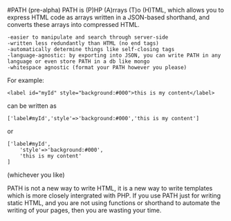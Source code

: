 #PATH (pre-alpha)
PATH is (P)HP (A)rrays (T)o (H)TML, which allows you to express HTML code as arrays written in a JSON-based shorthand, and converts these arrays into compressed HTML.

	-easier to manipulate and search through server-side
	-written less redundantly than HTML (no end tags)
	-automatically determine things like self-closing tags
	-language-agnostic: by exporting into JSON, you can write PATH in any language or even store PATH in a db like mongo
	-whitespace agnostic (format your PATH however you please)

For example:

	<label id="myId" style="background:#000">this is my content</label>
can be written as

	['label#myId','style'=>'background:#000','this is my content']
or

	['label#myId',
		'style'=>'background:#000',
		'this is my content'
	]
(whichever you like)

PATH is not a new way to write HTML, it is a new way to write templates which is more closely intergrated with PHP. If you use PATH just for writing static HTML, and you are not using functions or shorthand to automate the writing of your pages, then you are wasting your time. 
